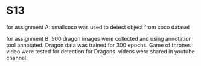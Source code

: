 # S13


for assignment A: smallcoco was used to detect object from coco dataset



for assignment B: 500 dragon images were collected and using annotation tool annotated. Dragon data was trained for 300 epochs. Game of thrones video were tested for detection for Dragons. videos were shared in youtube channel.
